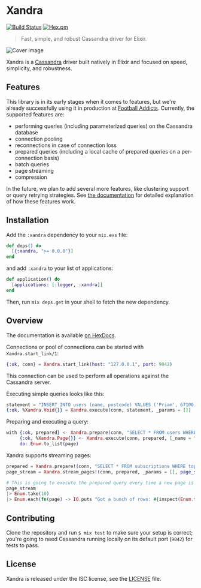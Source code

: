 # Xandra

[![Build Status](https://travis-ci.org/lexhide/xandra.svg?branch=master)](https://travis-ci.org/lexhide/xandra)
[![Hex.pm](https://img.shields.io/hexpm/v/xandra.svg)](https://hex.pm/packages/xandra)

> Fast, simple, and robust Cassandra driver for Elixir.

![Cover image](http://i.imgur.com/qtbgj00.jpg)

Xandra is a [Cassandra][cassandra] driver built natively in Elixir and focused on speed, simplicity, and robustness.

## Features

This library is in its early stages when it comes to features, but we're already successfully using it in production at [Football Addicts][football-addicts]. Currently, the supported features are:

  * performing queries (including parameterized queries) on the Cassandra database
  * connection pooling
  * reconnections in case of connection loss
  * prepared queries (including a local cache of prepared queries on a per-connection basis)
  * batch queries
  * page streaming
  * compression

In the future, we plan to add several more features, like clustering support or query retrying strategies. See [the documentation][documentation] for detailed explanation of how these features work.

## Installation

Add the `:xandra` dependency to your `mix.exs` file:

```elixir
def deps() do
  [{:xandra, ">= 0.0.0"}]
end
```

and add `:xandra` to your list of applications:

```elixir
def application() do
  [applications: [:logger, :xandra]]
end
```

Then, run `mix deps.get` in your shell to fetch the new dependency.

## Overview

The documentation is available [on HexDocs][documentation].

Connections or pool of connections can be started with `Xandra.start_link/1`:

```elixir
{:ok, conn} = Xandra.start_link(host: "127.0.0.1", port: 9042)
```

This connection can be used to perform all operations against the Cassandra server.

Executing simple queries looks like this:

```elixir
statement = "INSERT INTO users (name, postcode) VALUES ('Priam', 67100)"
{:ok, %Xandra.Void{}} = Xandra.execute(conn, statement, _params = [])
```

Preparing and executing a query:

```elixir
with {:ok, prepared} <- Xandra.prepare(conn, "SELECT * FROM users WHERE name = ?"),
     {:ok, %Xandra.Page{}} <- Xandra.execute(conn, prepared, [_name = "Priam"]),
     do: Enum.to_list(page)
```

Xandra supports streaming pages:

```elixir
prepared = Xandra.prepare!(conn, "SELECT * FROM subscriptions WHERE topic = :topic")
page_stream = Xandra.stream_pages!(conn, prepared, _params = [], page_size: 1_000)

# This is going to execute the prepared query every time a new page is needed:
page_stream
|> Enum.take(10)
|> Enum.each(fn(page) -> IO.puts "Got a bunch of rows: #{inspect(Enum.to_list(page))}" end)
```

## Contributing

Clone the repository and run `$ mix test` to make sure your setup is correct; you're going to need Cassandra running locally on its default port (`9042`) for tests to pass.

## License

Xandra is released under the ISC license, see the [LICENSE](LICENSE) file.

[documentation]: https://hexdocs.pm/xandra
[cassandra]: http://cassandra.apache.org
[football-addicts]: https://www.footballaddicts.com

